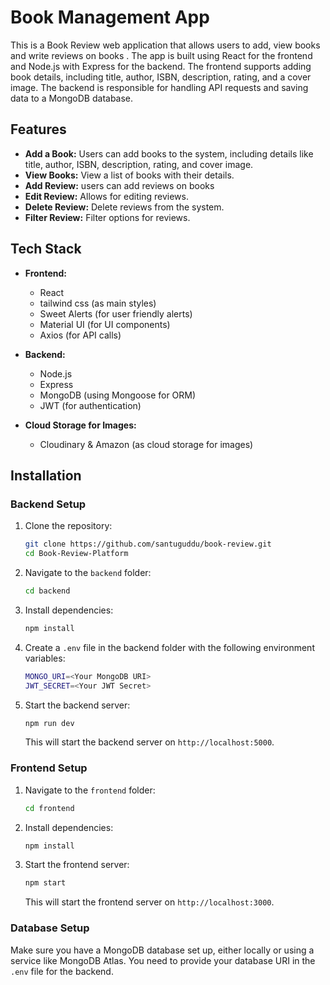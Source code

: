 # Book Management App

This is a Book Review web application that allows users to add, view books and write reviews on books . The app is built using React for the frontend and Node.js with Express for the backend. The frontend supports adding book details, including title, author, ISBN, description, rating, and a cover image. The backend is responsible for handling API requests and saving data to a MongoDB database.

## Features

- **Add a Book:** Users can add books to the system, including details like title, author, ISBN, description, rating, and cover image.
- **View Books:** View a list of books with their details.
- **Add Review:** users can add reviews on books
- **Edit Review:** Allows for editing reviews.
- **Delete Review:** Delete reviews from the system.
- **Filter Review:** Filter options for reviews.

## Tech Stack

- **Frontend:**
  - React
  - tailwind css (as main styles)
  - Sweet Alerts (for user friendly alerts)
  - Material UI (for UI components)
  - Axios (for API calls)
- **Backend:**

  - Node.js
  - Express
  - MongoDB (using Mongoose for ORM)
  - JWT (for authentication)

- **Cloud Storage for Images:**
  - Cloudinary & Amazon (as cloud storage for images)

## Installation

### Backend Setup

1. Clone the repository:

   ```bash
   git clone https://github.com/santuguddu/book-review.git
   cd Book-Review-Platform
   ```

2. Navigate to the `backend` folder:

   ```bash
   cd backend
   ```

3. Install dependencies:

   ```bash
   npm install
   ```

4. Create a `.env` file in the backend folder with the following environment variables:

   ```bash
   MONGO_URI=<Your MongoDB URI>
   JWT_SECRET=<Your JWT Secret>
   ```

5. Start the backend server:
   ```bash
   npm run dev
   ```
   This will start the backend server on `http://localhost:5000`.

### Frontend Setup

1. Navigate to the `frontend` folder:

   ```bash
   cd frontend
   ```

2. Install dependencies:

   ```bash
   npm install
   ```

3. Start the frontend server:

   ```bash
   npm start
   ```

   This will start the frontend server on `http://localhost:3000`.

### Database Setup

Make sure you have a MongoDB database set up, either locally or using a service like MongoDB Atlas. You need to provide your database URI in the `.env` file for the backend.
